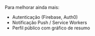 Para melhorar ainda mais:

  - Autenticação (Firebase, Auth0)
  - Notificação Push / Service Workers
  - Perfil público com gráfico de resumo